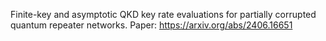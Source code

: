Finite-key and asymptotic QKD key rate evaluations for partially corrupted quantum repeater networks.
Paper: https://arxiv.org/abs/2406.16651
